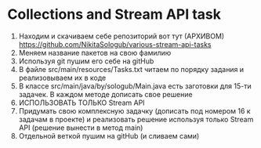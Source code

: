# Collections and Stream API task

1) Находим и скачиваем себе репозиторий вот тут (АРХИВОМ) https://github.com/NikitaSologub/various-stream-api-tasks
2) Меняем название пакетов на свою фамилию
3) Используя git пушим его себе на gitHub
3) В файле src/main/resources/Tasks.txt читаем по порядку задания и реализовываем их в коде
4) В классе src/main/java/by/sologub/Main.java есть заготовки для 15-ти задачек. В каждом методе дописать свое решение
5) ИСПОЛЬЗОВАТЬ ТОЛЬКО Stream API
6) Придумать свою комплексную задачку (дописать под номером 16 к задачам в проекте) и реализовать решение
    используя только Stream API (решение вынести в метод main)
7) Отдельной веткой пушим на gitHub (и сливаем сами)
